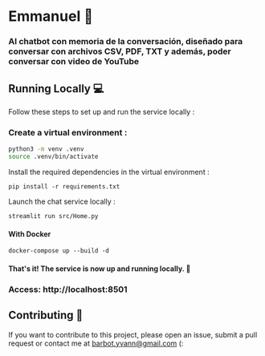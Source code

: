 # Emmanuel 🤖

### AI chatbot con memoria de la conversación, diseñado para conversar con archivos CSV, PDF, TXT y además, poder conversar con video de YouTube

## Running Locally 💻
Follow these steps to set up and run the service locally :

### Create a virtual environment :
```bash
python3 -m venv .venv
source .venv/bin/activate
```

Install the required dependencies in the virtual environment :

`pip install -r requirements.txt`


Launch the chat service locally :

`streamlit run src/Home.py`

#### With Docker
`docker-compose up --build -d`

#### That's it! The service is now up and running locally. 🤗

### Access: http://localhost:8501

## Contributing 🙌
If you want to contribute to this project, please open an issue, submit a pull request or contact me at barbot.yvann@gmail.com (:

